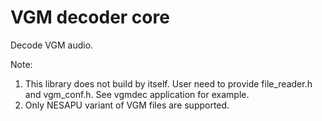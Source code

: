 # VGM decoder core

Decode VGM audio.

Note:
1. This library does not build by itself. User need to provide file_reader.h and vgm_conf.h. See vgmdec application for example.
2. Only NESAPU variant of VGM files are supported.


